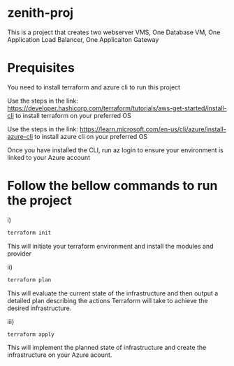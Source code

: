 # zenith-proj

This is a project that creates two webserver VMS, One Database VM, One Application Load Balancer, One Applicaiton Gateway

# Prequisites

You need to install terraform and azure cli to run this project

Use the steps in the link: https://developer.hashicorp.com/terraform/tutorials/aws-get-started/install-cli to install terraform on your preferred OS

Use the steps in the link: https://learn.microsoft.com/en-us/cli/azure/install-azure-cli to install azure cli on your preferred OS

Once you have installed the CLI, run az login to ensure your environment is linked to your Azure account

# Follow the bellow commands to run the project

i)

```bash
terraform init
```

This will initiate your terraform environment and install the modules and provider

ii)

```bash
terraform plan
```

This will evaluate the current state of the infrastructure and then output a detailed plan describing the actions Terraform will take to achieve the desired infrastructure.

iii)

```bash
terraform apply
```

This will implement the planned state of infrastructure and create the infrastructure on your Azure acount.
